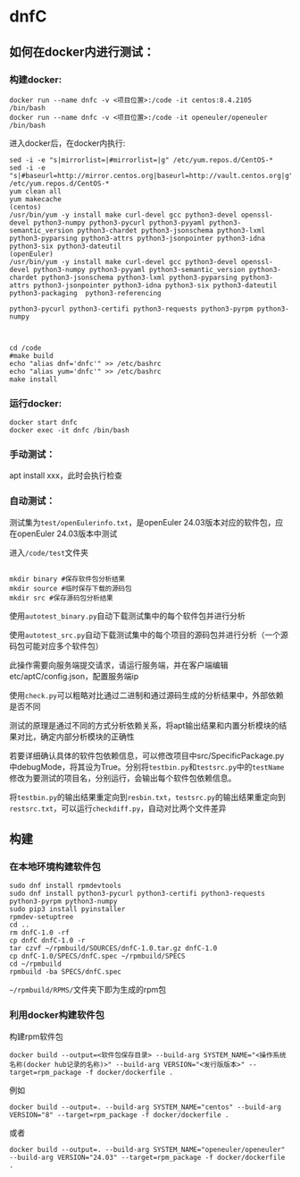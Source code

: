 # dnfC

## 如何在docker内进行测试：
### 构建docker:
```
docker run --name dnfc -v <项目位置>:/code -it centos:8.4.2105 /bin/bash
docker run --name dnfc -v <项目位置>:/code -it openeuler/openeuler /bin/bash
```
进入docker后，在docker内执行:
```
sed -i -e "s|mirrorlist=|#mirrorlist=|g" /etc/yum.repos.d/CentOS-*
sed -i -e "s|#baseurl=http://mirror.centos.org|baseurl=http://vault.centos.org|g" /etc/yum.repos.d/CentOS-*
yum clean all
yum makecache
(centos)
/usr/bin/yum -y install make curl-devel gcc python3-devel openssl-devel python3-numpy python3-pycurl python3-pyyaml python3-semantic_version python3-chardet python3-jsonschema python3-lxml python3-pyparsing python3-attrs python3-jsonpointer python3-idna python3-six python3-dateutil 
(openEuler)
/usr/bin/yum -y install make curl-devel gcc python3-devel openssl-devel python3-numpy python3-pyyaml python3-semantic_version python3-chardet python3-jsonschema python3-lxml python3-pyparsing python3-attrs python3-jsonpointer python3-idna python3-six python3-dateutil   python3-packaging  python3-referencing

python3-pycurl python3-certifi python3-requests python3-pyrpm python3-numpy



cd /code
#make build
echo "alias dnf='dnfc'" >> /etc/bashrc
echo "alias yum='dnfc'" >> /etc/bashrc
make install
```
### 运行docker:
```
docker start dnfc
docker exec -it dnfc /bin/bash
```
### 手动测试：
apt install xxx，此时会执行检查

### 自动测试：

测试集为`test/openEulerinfo.txt`，是openEuler 24.03版本对应的软件包，应在openEuler 24.03版本中测试

进入`/code/test`文件夹

```

mkdir binary #保存软件包分析结果
mkdir source #临时保存下载的源码包
mkdir src #保存源码包分析结果

```

使用`autotest_binary.py`自动下载测试集中的每个软件包并进行分析

使用`autotest_src.py`自动下载测试集中的每个项目的源码包并进行分析（一个源码包可能对应多个软件包）

此操作需要向服务端提交请求，请运行服务端，并在客户端编辑etc/aptC/config.json，配置服务端ip

使用`check.py`可以粗略对比通过二进制和通过源码生成的分析结果中，外部依赖是否不同

测试的原理是通过不同的方式分析依赖关系，将apt输出结果和内置分析模块的结果对比，确定内部分析模块的正确性

若要详细确认具体的软件包依赖信息，可以修改项目中src/SpecificPackage.py中debugMode，将其设为True。分别将`testbin.py`和`testsrc.py`中的`testName`修改为要测试的项目名，分别运行，会输出每个软件包依赖信息。

将`testbin.py`的输出结果重定向到`resbin.txt`，`testsrc.py`的输出结果重定向到`restsrc.txt`，可以运行`checkdiff.py`，自动对比两个文件差异

## 构建
### 在本地环境构建软件包
```
sudo dnf install rpmdevtools
sudo dnf install python3-pycurl python3-certifi python3-requests python3-pyrpm python3-numpy
sudo pip3 install pyinstaller
rpmdev-setuptree
cd ..
rm dnfC-1.0 -rf
cp dnfC dnfC-1.0 -r
tar czvf ~/rpmbuild/SOURCES/dnfC-1.0.tar.gz dnfC-1.0
cp dnfC-1.0/SPECS/dnfC.spec ~/rpmbuild/SPECS
cd ~/rpmbuild
rpmbuild -ba SPECS/dnfC.spec
```
`~/rpmbuild/RPMS/`文件夹下即为生成的rpm包

### 利用docker构建软件包

构建rpm软件包
```
docker build --output=<软件包保存目录> --build-arg SYSTEM_NAME="<操作系统名称(docker hub记录的名称)>" --build-arg VERSION="<发行版版本>" --target=rpm_package -f docker/dockerfile .
```
例如
```
docker build --output=. --build-arg SYSTEM_NAME="centos" --build-arg VERSION="8" --target=rpm_package -f docker/dockerfile .
```
或者
```
docker build --output=. --build-arg SYSTEM_NAME="openeuler/openeuler" --build-arg VERSION="24.03" --target=rpm_package -f docker/dockerfile .
```
